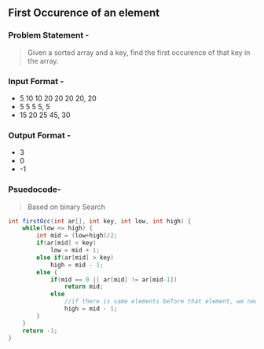 ## First Occurence of an element
### Problem Statement -
> Given a sorted array and a key, find the first occurence of that key in the array.

### Input Format -
* 5 10 10 20 20 20 20, 20
* 5 5 5 5, 5
* 15 20 25 45, 30


### Output Format -
* 3
* 0
* -1

### Psuedocode-
> Based on binary Search

```Java
int firstOcc(int ar[], int key, int low, int high) {
    while(low <= high) {
        int mid = (low+high)/2;
        if(ar[mid] < key)
            low = mid + 1;
        else if(ar[mid] > key)
            high = mid - 1;
        else {
            if(mid == 0 || ar[mid] != ar[mid-1])
                return mid;
            else
                //if there is same elements before that element, we need to seach for the left side.
                high = mid - 1;
        }
    }
    return -1;
}
```
